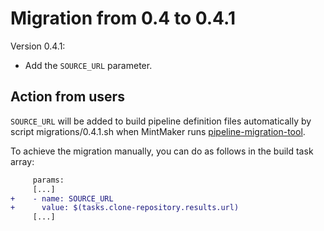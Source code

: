 # Migration from 0.4 to 0.4.1

Version 0.4.1:

* Add the `SOURCE_URL` parameter.

## Action from users
`SOURCE_URL` will be added to build pipeline definition files
automatically by script migrations/0.4.1.sh when MintMaker runs
[pipeline-migration-tool](https://github.com/konflux-ci/pipeline-migration-tool).

To achieve the migration manually, you can do as follows in the build task array:
```diff
     params:
     [...]
+    - name: SOURCE_URL
+      value: $(tasks.clone-repository.results.url)
     [...]
```
